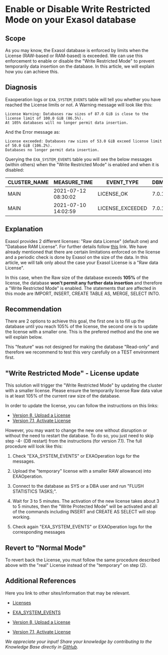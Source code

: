 # Enable or Disable Write Restricted Mode on your Exasol database 
## Scope

As you may know, the Exasol database is enforced by limits when the License (RAW-based or RAM-based) is exceeded. We can use this enforcement to enable or disable the "Write Restricted Mode" to prevent temporarily data insertion on the database. In this article, we will explain how you can achieve this.

## Diagnosis

Exaoperation logs or `EXA_SYSTEM_EVENTS` table will tell you whether you have reached the License limits or not. A Warning message will look like this:


```
License Warning: Databases raw sizes of 87.0 GiB is close to the license limit of 100.0 GiB (86.5%). 
At 105% databases will no longer permit data insertion.
```
And the Error message as:


```
License exceeded: Databases raw sizes of 53.0 GiB exceed license limit of 50.0 GiB (106.2%). 
Databases no longer permit data insertion.
```
Querying the `EXA_SYSTEM_EVENTS` table you will see the below messages (within others) when the "Write Restricted Mode" is enabled and when it is disabled:

| CLUSTER_NAME | MEASURE_TIME | EVENT_TYPE | DBMS_VERSION | NODES | DB_RAM_SIZE | PARAMETERS |
| --- | --- | --- | --- | --- | --- | --- |
| MAIN | 2021-07-12 08:30:02 | LICENSE_OK | 7.0.11 | 4 | 600.0 | |
| MAIN | 2021-07-10 14:02:59 | LICENSE_EXCEEDED | 7.0.11 | 4 | 600.0 | |

## Explanation

Exasol provides 2 different licenses: "Raw data License" (default one) and "Database RAM License". For further details follow [this](https://docs.exasol.com/administration/on-premise/licenses.htm "Licenses") link. We have already mentioned that there are certain limitations enforced on the license and a periodic check is done by Exasol on the size of the data. In this article, we will talk only about the case your Exasol License is a "Raw data License".

In this case, when the Raw size of the database exceeds **105%** of the license, the database **won't permit any further data insertion** and therefore a "Write Restricted Mode" is enabled. The statements that are affected in this mode are IMPORT, INSERT, CREATE TABLE AS, MERGE, SELECT INTO.

## Recommendation

There are 2 options to achieve this goal, the first one is to fill up the database until you reach 105% of the license, the second one is to update the license with a smaller one. This is the prefered method and the one we will explain below.

 This "feature" was not designed for making the database "Read-only" and therefore we recommend to test this very carefully on a TEST environment first. 

## "Write Restricted Mode" - License update

This solution will trigger the "Write Restricted Mode" by updating the cluster with a smaller license. Please ensure the temporarily license Raw data value is at least 105% of the current raw size of the database. 

In order to update the license, you can follow the instructions on this links:

* [Version 8, Upload a License](https://docs.exasol.com/db/latest/administration/on-premise/manage_license/upload_license.htm)
* [Version 7.1, Activate License](https://docs.exasol.com/db/7.1/administration/on-premise/manage_software/activate_license.htm)

However, you may want to change the new one without disruption or without the need to restart the database. To do so, you just need to skip step -4- (DB restart) from the instructions (for version 7.1). The full procedure will look like this:


1) Check "EXA_SYSTEM_EVENTS" or EXAOperation logs for the messages.

2) Upload the "temporary" license with a smaller RAW allowance) into EXAOperation.

3) Connect to the database as SYS or a DBA user and run "FLUSH STATISTICS TASKS;".

4) Wait for 3 to 5 minutes. 
The activation of the new license takes about 3 to 5 minutes, then the "Write Protected Mode" will be activated and all of the commands including INSERT and CREATE AS SELECT will stop working.

5) Check again "EXA_SYSTEM_EVENTS" or EXAOperation logs for the corresponding messages

## Revert to "Normal Mode"

To revert back the License, you must follow the same procedure described above with the "real" License instead of the "temporary" on step (2).

## Additional References

Here you link to other sites/information that may be relevant.

* [Licenses](https://docs.exasol.com/planning/licensing.htm)

* [EXA_SYSTEM_EVENTS](https://docs.exasol.com/sql_references/system_tables/statistical/exa_system_events.htm)

* [Version 8, Upload a License](https://docs.exasol.com/db/latest/administration/on-premise/manage_license/upload_license.htm)

* [Version 7.1, Activate License](https://docs.exasol.com/db/7.1/administration/on-premise/manage_software/activate_license.htm)

*We appreciate your input! Share your knowledge by contributing to the Knowledge Base directly in [GitHub](https://github.com/exasol/public-knowledgebase).* 